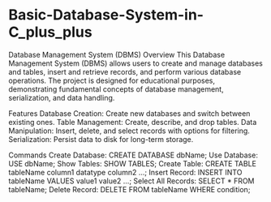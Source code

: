 # Basic-Database-System-in-C_plus_plus
Database Management System (DBMS)
Overview
This Database Management System (DBMS) allows users to create and manage databases and tables, insert and retrieve records, and perform various database operations. The project is designed for educational purposes, demonstrating fundamental concepts of database management, serialization, and data handling.

Features
Database Creation: Create new databases and switch between existing ones.
Table Management: Create, describe, and drop tables.
Data Manipulation: Insert, delete, and select records with options for filtering.
Serialization: Persist data to disk for long-term storage.

Commands
Create Database: CREATE DATABASE dbName;
Use Database: USE dbName;
Show Tables: SHOW TABLES;
Create Table: CREATE TABLE tableName column1 datatype column2 ...;
Insert Record: INSERT INTO tableName VALUES value1 value2 ...;
Select All Records: SELECT * FROM tableName;
Delete Record: DELETE FROM tableName WHERE condition;
